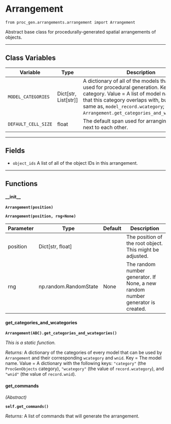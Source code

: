 # Arrangement

`from proc_gen.arrangements.arrangement import Arrangement`

Abstract base class for procedurally-generated spatial arrangements of objects.

***

## Class Variables

| Variable | Type | Description |
| --- | --- | --- |
| `MODEL_CATEGORIES` | Dict[str, List[str]] | A dictionary of all of the models that may be used for procedural generation. Key = The category. Value = A list of model names. Note that this category overlaps with, but is not the same as, `model_record.wcategory`; see: `Arrangement.get_categories_and_wcategories()`. |
| `DEFAULT_CELL_SIZE` | float | The default span used for arranging objects next to each other. |

***

## Fields

- `object_ids` A list of all of the object IDs in this arrangement.

***

## Functions

#### \_\_init\_\_

**`Arrangement(position)`**

**`Arrangement(position, rng=None)`**

| Parameter | Type | Default | Description |
| --- | --- | --- | --- |
| position |  Dict[str, float] |  | The position of the root object. This might be adjusted. |
| rng |  np.random.RandomState  | None | The random number generator. If None, a new random number generator is created. |

#### get_categories_and_wcategories

**`Arrangement(ABC).get_categories_and_wcategories()`**

_This is a static function._

_Returns:_  A dictionary of the categories of every model that can be used by `Arrangement` and their corresponding `wcategory` and `wnid`. Key = The model name. Value = A dictionary with the following keys: `"category"` (the `ProcGenObjects` category), `"wcategory"` (the value of `record.wcategory`), and `"wnid"` (the value of `record.wnid`).

#### get_commands

_(Abstract)_

**`self.get_commands()`**

_Returns:_  A list of commands that will generate the arrangement.

